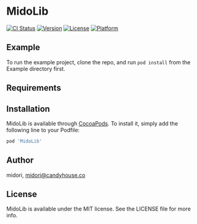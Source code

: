 # MidoLib

[![CI Status](https://img.shields.io/travis/midori/MidoLib.svg?style=flat)](https://travis-ci.org/midori/MidoLib)
[![Version](https://img.shields.io/cocoapods/v/MidoLib.svg?style=flat)](https://cocoapods.org/pods/MidoLib)
[![License](https://img.shields.io/cocoapods/l/MidoLib.svg?style=flat)](https://cocoapods.org/pods/MidoLib)
[![Platform](https://img.shields.io/cocoapods/p/MidoLib.svg?style=flat)](https://cocoapods.org/pods/MidoLib)

## Example

To run the example project, clone the repo, and run `pod install` from the Example directory first.

## Requirements

## Installation

MidoLib is available through [CocoaPods](https://cocoapods.org). To install
it, simply add the following line to your Podfile:

```ruby
pod 'MidoLib'
```

## Author

midori, midori@candyhouse.co

## License

MidoLib is available under the MIT license. See the LICENSE file for more info.
